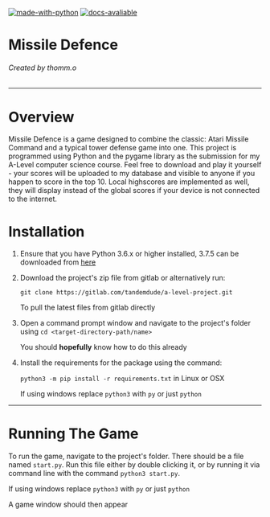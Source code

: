 [![made-with-python](https://img.shields.io/badge/Made%20with-Python-1f425f.svg)](https://www.python.org/)  [![docs-avaliable](https://img.shields.io/badge/Docs-Available-green.svg)](https://tandemdude.gitlab.io/a-level-project/)


# Missile Defence
###### Created by thomm.o
---
# Overview
Missile Defence is a game designed to combine the classic: Atari Missile Command and a typical tower defense
game into one. This project is programmed using Python and the pygame library as the submission for my
A-Level computer science course. Feel free to download and play it yourself - your scores will be uploaded
to my database and visible to anyone if you happen to score in the top 10. Local highscores are implemented
as well, they will display instead of the global scores if your device is not connected to the internet.

# Installation
1. Ensure that you have Python 3.6.x or higher installed, 3.7.5 can be downloaded from [here](https://www.python.org/downloads/release/python-375/)
2. Download the project's zip file from gitlab or alternatively run:
    
    `git clone https://gitlab.com/tandemdude/a-level-project.git`

    To pull the latest files from gitlab directly

3. Open a command prompt window and navigate to the project's folder using `cd <target-directory-path/name>`
    
    You should **hopefully** know how to do this already

4. Install the requirements for the package using the command:

    `python3 -m pip install -r requirements.txt` in Linux or OSX

    If using windows replace `python3` with `py` or just `python`

---
# Running The Game
To run the game, navigate to the project's folder.
There should be a file named `start.py`. Run this file either by double clicking it,
or by running it via command line with the command `python3 start.py`.

If using windows replace `python3` with `py` or just `python`

A game window should then appear
